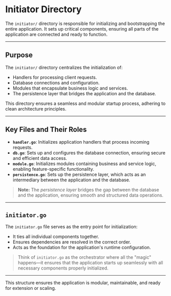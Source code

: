 # Initiator Directory

The `initiator/` directory is responsible for initializing and bootstrapping the entire application. It sets up critical components, ensuring all parts of the application are connected and ready to function.

---

## Purpose

The `initiator/` directory centralizes the initialization of:
- Handlers for processing client requests.
- Database connections and configuration.
- Modules that encapsulate business logic and services.
- The persistence layer that bridges the application and the database.

This directory ensures a seamless and modular startup process, adhering to clean architecture principles.

---

## Key Files and Their Roles

- **`handler.go`**: Initializes application handlers that process incoming requests.  
- **`db.go`**: Sets up and configures the database connection, ensuring secure and efficient data access.  
- **`module.go`**: Initializes modules containing business and service logic, enabling feature-specific functionality.  
- **`persistence.go`**: Sets up the persistence layer, which acts as an intermediary between the application and the database.

> **Note:** The *persistence layer* bridges the gap between the database and the application, ensuring smooth and structured data operations.

---

## `initiator.go`

The `initiator.go` file serves as the entry point for initialization:
- It ties all individual components together.
- Ensures dependencies are resolved in the correct order.
- Acts as the foundation for the application's runtime configuration.

> Think of `initiator.go` as the orchestrator where all the "magic" happens—it ensures that the application starts up seamlessly with all necessary components properly initialized.

---

This structure ensures the application is modular, maintainable, and ready for extension or scaling.
